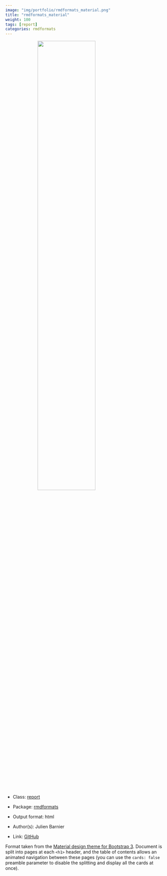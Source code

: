 ```yaml
---
image: "img/portfolio/rmdformats_material.png"
title: "rmdformats_material"
weight: 100
tags: [report]
categories: rmdformats
---
```




<!--more-->

<a href="../../img/portfolio/rmdformats_material.png"><img class = "jf-image-shadow" src="../../img/portfolio/rmdformats_material.png" style="display: block; margin: auto;" width="60%"></a>

- Class: [report](../../tags/report)
- Package: [rmdformats](rmdformats)
- Output format: html

- Author(s): Julien Barnier
- Link: [GitHub](https://github.com/juba/rmdformats)

Format taken from the [Material design theme for Bootstrap 3](https://github.com/FezVrasta/bootstrap-material-design). Document is split into pages at each `<h1>` header, and the table of contents allows an animated navigation between these pages (you can use the `cards: false` preamble parameter to disable the splitting and display all the cards at once).
